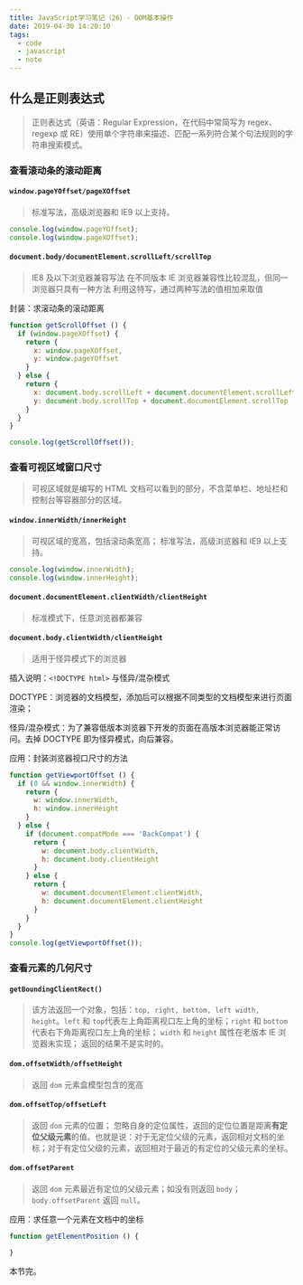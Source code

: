 ```yaml
---
title: JavaScript学习笔记（26）- DOM基本操作
date: 2019-04-30 14:20:10
tags:
  - code
  - javascript
  - note
---
```


## 什么是正则表达式

> 正则表达式（英语：Regular Expression，在代码中常简写为 regex、regexp 或 RE）使用单个字符串来描述、匹配一系列符合某个句法规则的字符串搜索模式。

### 查看滚动条的滚动距离

#### `window.pageYOffset/pageXOffset`

> 标准写法，高级浏览器和 IE9 以上支持。

```js
console.log(window.pageYOffset);
console.log(window.pageXOffset);
```

#### `document.body/documentElement.scrollLeft/scrollTop`

> IE8 及以下浏览器兼容写法
> 在不同版本 IE 浏览器兼容性比较混乱，但同一浏览器只具有一种方法
> 利用这特写，通过两种写法的值相加来取值

封装：求滚动条的滚动距离

```js
function getScrollOffset () {
  if (window.pageXOffset) {
    return {
      x: window.pageXOffset,
      y: window.pageYOffset
    }
  } else {
    return {
      x: document.body.scrollLeft + document.documentElement.scrollLeft,
      y: document.body.scrollTop + document.documentElement.scrollTop
    }
  }
}

console.log(getScrollOffset());
```

### 查看可视区域窗口尺寸

> 可视区域就是编写的 HTML 文档可以看到的部分，不含菜单栏、地址栏和控制台等容器部分的区域。

#### `window.innerWidth/innerHeight`

> 可视区域的宽高，包括滚动条宽高；
> 标准写法，高级浏览器和 IE9 以上支持。

```js
console.log(window.innerWidth);
console.log(window.innerHeight);
```

#### `document.documentElement.clientWidth/clientHeight`

> 标准模式下，任意浏览器都兼容

#### `document.body.clientWidth/clientHeight`

> 适用于怪异模式下的浏览器

插入说明：`<!DOCTYPE html>` 与怪异/混杂模式

DOCTYPE：浏览器的文档模型，添加后可以根据不同类型的文档模型来进行页面渲染；

怪异/混杂模式：为了兼容低版本浏览器下开发的页面在高版本浏览器能正常访问。去掉 DOCTYPE 即为怪异模式，向后兼容。

应用：封装浏览器视口尺寸的方法

```js
function getViewportOffset () {
  if (0 && window.innerWidth) {
    return {
      w: window.innerWidth,
      h: window.innerHeight
    }
  } else {
    if (document.compatMode === 'BackCompat') {
      return {
        w: document.body.clientWidth,
        h: document.body.clientHeight
      }
    } else {
      return {
        w: document.documentElement.clientWidth,
        h: document.documentElement.clientHeight
      }
    }
  }
}
console.log(getViewportOffset());
```

### 查看元素的几何尺寸

#### `getBoundingClientRect()`

> 该方法返回一个对象，包括：`top, right, bottom, left width, height`。`left` 和 `top`代表左上角距离视口左上角的坐标；`right` 和 `bottom` 代表右下角距离视口左上角的坐标；
> `width` 和 `height` 属性在老版本 IE 浏览器未实现；
> 返回的结果不是实时的。

#### `dom.offsetWidth/offsetHeight`

> 返回 `dom` 元素盒模型包含的宽高

#### `dom.offsetTop/offsetLeft`

> 返回 `dom` 元素的位置；
> 忽略自身的定位属性，返回的定位位置是距离**有定位父级元素**的值。也就是说：对于无定位父级的元素，返回相对文档的坐标；对于有定位父级的元素，返回相对于最近的有定位的父级元素的坐标。

#### `dom.offsetParent`

> 返回 `dom` 元素最近有定位的父级元素；如没有则返回 `body`；`body.offsetParent` 返回 `null`。

应用：求任意一个元素在文档中的坐标

```js
function getElementPosition () {

}
```

本节完。
